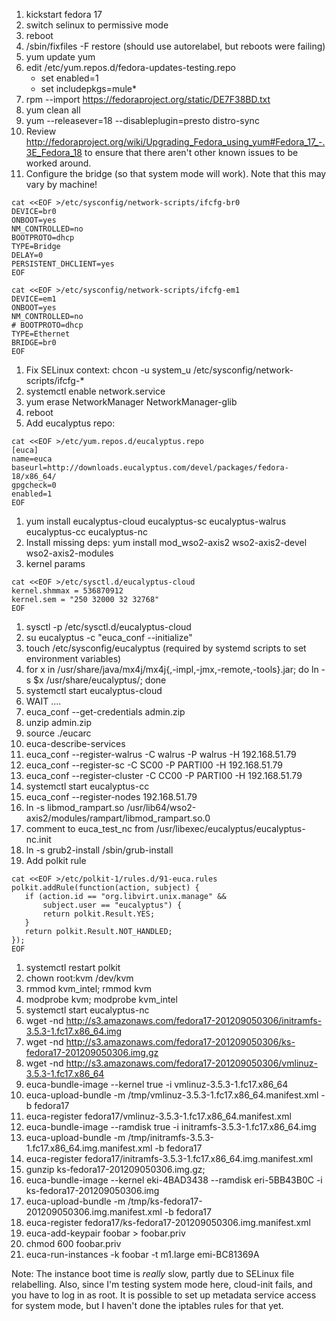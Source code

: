 1. kickstart fedora 17
1. switch selinux to permissive mode
1. reboot
1. /sbin/fixfiles -F restore (should use autorelabel, but reboots were failing)
1. yum update yum
1. edit /etc/yum.repos.d/fedora-updates-testing.repo
   * set enabled=1
   * set includepkgs=mule*
1. rpm --import https://fedoraproject.org/static/DE7F38BD.txt
1. yum clean all
1. yum --releasever=18 --disableplugin=presto distro-sync
1. Review http://fedoraproject.org/wiki/Upgrading_Fedora_using_yum#Fedora_17_-.3E_Fedora_18 to ensure that there aren't other known issues to be worked around.
1. Configure the bridge (so that system mode will work).  Note that this may vary by machine!
```
cat <<EOF >/etc/sysconfig/network-scripts/ifcfg-br0
DEVICE=br0
ONBOOT=yes
NM_CONTROLLED=no
BOOTPROTO=dhcp
TYPE=Bridge
DELAY=0
PERSISTENT_DHCLIENT=yes
EOF

cat <<EOF >/etc/sysconfig/network-scripts/ifcfg-em1
DEVICE=em1
ONBOOT=yes
NM_CONTROLLED=no
# BOOTPROTO=dhcp
TYPE=Ethernet
BRIDGE=br0
EOF
```
1. Fix SELinux context: chcon -u system_u /etc/sysconfig/network-scripts/ifcfg-*
1. systemctl enable network.service
1. yum erase NetworkManager NetworkManager-glib
1. reboot
1. Add eucalyptus repo:
```
cat <<EOF >/etc/yum.repos.d/eucalyptus.repo
[euca]
name=euca
baseurl=http://downloads.eucalyptus.com/devel/packages/fedora-18/x86_64/
gpgcheck=0
enabled=1
EOF
```
1. yum install eucalyptus-cloud eucalyptus-sc eucalyptus-walrus eucalyptus-cc eucalyptus-nc
1. Install missing deps:  yum install mod_wso2-axis2 wso2-axis2-devel wso2-axis2-modules
1. kernel params
```
cat <<EOF >/etc/sysctl.d/eucalyptus-cloud
kernel.shmmax = 536870912
kernel.sem = "250 32000 32 32768"
EOF
```
1. sysctl -p /etc/sysctl.d/eucalyptus-cloud
1. su eucalyptus -c "euca_conf --initialize"
1. touch /etc/sysconfig/eucalyptus (required by systemd scripts to set environment variables)
1. for x in /usr/share/java/mx4j/mx4j{,-impl,-jmx,-remote,-tools}.jar; do ln -s $x /usr/share/eucalyptus/; done
1. systemctl start eucalyptus-cloud
1. WAIT ....
1. euca_conf --get-credentials admin.zip
1. unzip admin.zip
1. source ./eucarc
1. euca-describe-services
1. euca_conf --register-walrus -C walrus -P walrus -H 192.168.51.79
1. euca_conf --register-sc -C SC00 -P PARTI00 -H 192.168.51.79
1. euca_conf --register-cluster -C CC00 -P PARTI00 -H 192.168.51.79
1. systemctl start eucalyptus-cc
1. euca_conf --register-nodes 192.168.51.79
1. ln -s libmod_rampart.so /usr/lib64/wso2-axis2/modules/rampart/libmod_rampart.so.0
1. comment to euca_test_nc from /usr/libexec/eucalyptus/eucalyptus-nc.init
1. ln -s grub2-install /sbin/grub-install
1. Add polkit rule
```
cat <<EOF >/etc/polkit-1/rules.d/91-euca.rules
polkit.addRule(function(action, subject) {
   if (action.id == "org.libvirt.unix.manage" &&
       subject.user == "eucalyptus") {
       return polkit.Result.YES;
   }
   return polkit.Result.NOT_HANDLED;
});
EOF
```
1. systemctl restart polkit
1. chown root:kvm /dev/kvm
1. rmmod kvm_intel; rmmod kvm
1. modprobe kvm; modprobe kvm_intel
1. systemctl start eucalyptus-nc
1. wget -nd http://s3.amazonaws.com/fedora17-201209050306/initramfs-3.5.3-1.fc17.x86_64.img
1. wget -nd http://s3.amazonaws.com/fedora17-201209050306/ks-fedora17-201209050306.img.gz
1. wget -nd http://s3.amazonaws.com/fedora17-201209050306/vmlinuz-3.5.3-1.fc17.x86_64
1. euca-bundle-image  --kernel true -i vmlinuz-3.5.3-1.fc17.x86_64
1. euca-upload-bundle -m /tmp/vmlinuz-3.5.3-1.fc17.x86_64.manifest.xml -b fedora17
1. euca-register fedora17/vmlinuz-3.5.3-1.fc17.x86_64.manifest.xml
1. euca-bundle-image --ramdisk true -i initramfs-3.5.3-1.fc17.x86_64.img 
1. euca-upload-bundle -m /tmp/initramfs-3.5.3-1.fc17.x86_64.img.manifest.xml -b fedora17
1. euca-register fedora17/initramfs-3.5.3-1.fc17.x86_64.img.manifest.xml
1. gunzip ks-fedora17-201209050306.img.gz; 
1. euca-bundle-image --kernel eki-4BAD3438 --ramdisk eri-5BB43B0C -i ks-fedora17-201209050306.img
1. euca-upload-bundle -m /tmp/ks-fedora17-201209050306.img.manifest.xml -b fedora17
1. euca-register fedora17/ks-fedora17-201209050306.img.manifest.xml
1. euca-add-keypair foobar > foobar.priv
1. chmod 600 foobar.priv
1. euca-run-instances -k foobar -t m1.large emi-BC81369A

Note: The instance boot time is _really_ slow, partly due to SELinux file relabelling.  Also, since I'm testing system mode here, cloud-init fails, and you have to log in as root.  It is possible to set up metadata service access for system mode, but I haven't done the iptables rules for that yet.
